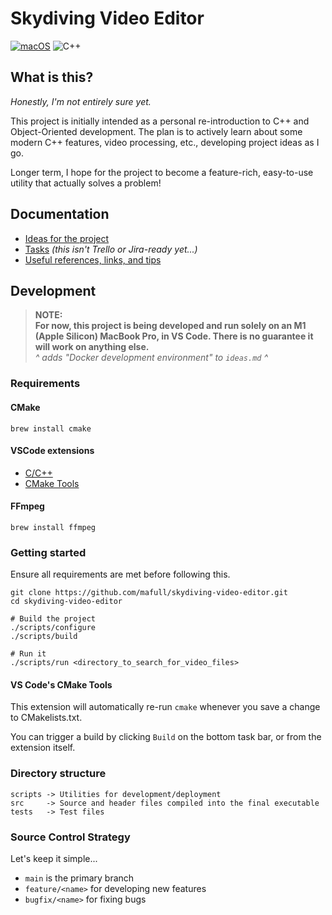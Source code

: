 # Skydiving Video Editor
[![macOS](https://svgshare.com/i/ZjP.svg)](https://svgshare.com/i/ZjP.svg)
![C++](https://img.shields.io/badge/-c++-black?logo=c%2B%2B&style=social)

## What is this?
*Honestly, I'm not entirely sure yet.*

This project is initially intended as a personal re-introduction to C++ and Object-Oriented development.
The plan is to actively learn about some modern C++ features, video processing, etc., developing project ideas as I go.

Longer term, I hope for the project to become a feature-rich, easy-to-use utility that actually solves a problem! 

## Documentation
- [Ideas for the project](ideas.md)
- [Tasks](tasks.md) *(this isn't Trello or Jira-ready yet...)*
- [Useful references, links, and tips](references.md)

## Development

> **NOTE:<br /> For now, this project is being developed and run solely on an M1 (Apple Silicon) MacBook Pro, in VS Code. There is no guarantee it will work on anything else.**<br />
> *^ adds "Docker development environment" to  `ideas.md` ^*

### Requirements

#### CMake
```
brew install cmake
```
#### VSCode extensions
* [C/C++](https://marketplace.visualstudio.com/items?itemName=ms-vscode.cpptools)
* [CMake Tools](https://marketplace.visualstudio.com/items?itemName=ms-vscode.cmake-tools)

#### FFmpeg
```
brew install ffmpeg
```

### Getting started
Ensure all requirements are met before following this.
```
git clone https://github.com/mafull/skydiving-video-editor.git
cd skydiving-video-editor

# Build the project
./scripts/configure
./scripts/build

# Run it
./scripts/run <directory_to_search_for_video_files>
```

#### VS Code's CMake Tools
This extension will automatically re-run `cmake` whenever you save a change to CMakelists.txt.

You can trigger a build by clicking `Build` on the bottom task bar, or from the extension itself.

### Directory structure
```
scripts -> Utilities for development/deployment
src     -> Source and header files compiled into the final executable
tests   -> Test files
```

### Source Control Strategy
Let's keep it simple...
* `main` is the primary branch
* `feature/<name>` for developing new features
* `bugfix/<name>` for fixing bugs
